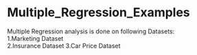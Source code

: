 # Multiple_Regression_Examples
Multiple Regression analysis is done on following Datasets:                                                                                                                            
1.Marketing Dataset                                                                                                                                                                  
2.Insurance Dataset
3.Car Price Dataset
